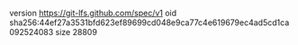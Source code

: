 version https://git-lfs.github.com/spec/v1
oid sha256:44ef27a3531bfd623ef89699cd048e9ca77c4e619679ec4ad5cd1ca092524083
size 28809
